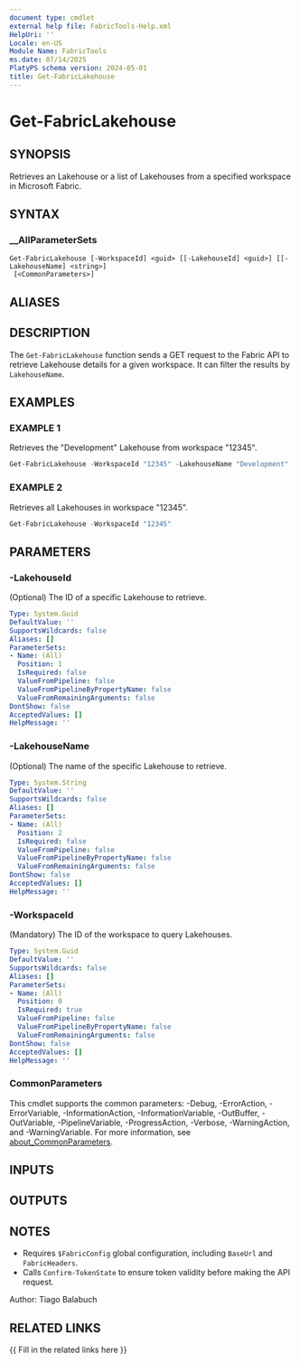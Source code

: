 ```yaml
---
document type: cmdlet
external help file: FabricTools-Help.xml
HelpUri: ''
Locale: en-US
Module Name: FabricTools
ms.date: 07/14/2025
PlatyPS schema version: 2024-05-01
title: Get-FabricLakehouse
---
```


# Get-FabricLakehouse

## SYNOPSIS

Retrieves an Lakehouse or a list of Lakehouses from a specified workspace in Microsoft Fabric.

## SYNTAX

### __AllParameterSets

```
Get-FabricLakehouse [-WorkspaceId] <guid> [[-LakehouseId] <guid>] [[-LakehouseName] <string>]
 [<CommonParameters>]
```

## ALIASES

## DESCRIPTION

The `Get-FabricLakehouse` function sends a GET request to the Fabric API to retrieve Lakehouse details for a given workspace.
It can filter the results by `LakehouseName`.

## EXAMPLES

### EXAMPLE 1

Retrieves the "Development" Lakehouse from workspace "12345".

```powershell
Get-FabricLakehouse -WorkspaceId "12345" -LakehouseName "Development"
```

### EXAMPLE 2

Retrieves all Lakehouses in workspace "12345".

```powershell
Get-FabricLakehouse -WorkspaceId "12345"
```

## PARAMETERS

### -LakehouseId

(Optional) The ID of a specific Lakehouse to retrieve.

```yaml
Type: System.Guid
DefaultValue: ''
SupportsWildcards: false
Aliases: []
ParameterSets:
- Name: (All)
  Position: 1
  IsRequired: false
  ValueFromPipeline: false
  ValueFromPipelineByPropertyName: false
  ValueFromRemainingArguments: false
DontShow: false
AcceptedValues: []
HelpMessage: ''
```

### -LakehouseName

(Optional) The name of the specific Lakehouse to retrieve.

```yaml
Type: System.String
DefaultValue: ''
SupportsWildcards: false
Aliases: []
ParameterSets:
- Name: (All)
  Position: 2
  IsRequired: false
  ValueFromPipeline: false
  ValueFromPipelineByPropertyName: false
  ValueFromRemainingArguments: false
DontShow: false
AcceptedValues: []
HelpMessage: ''
```

### -WorkspaceId

(Mandatory) The ID of the workspace to query Lakehouses.

```yaml
Type: System.Guid
DefaultValue: ''
SupportsWildcards: false
Aliases: []
ParameterSets:
- Name: (All)
  Position: 0
  IsRequired: true
  ValueFromPipeline: false
  ValueFromPipelineByPropertyName: false
  ValueFromRemainingArguments: false
DontShow: false
AcceptedValues: []
HelpMessage: ''
```

### CommonParameters

This cmdlet supports the common parameters: -Debug, -ErrorAction, -ErrorVariable,
-InformationAction, -InformationVariable, -OutBuffer, -OutVariable, -PipelineVariable,
-ProgressAction, -Verbose, -WarningAction, and -WarningVariable. For more information, see
[about_CommonParameters](https://go.microsoft.com/fwlink/?LinkID=113216).

## INPUTS

## OUTPUTS

## NOTES

- Requires `$FabricConfig` global configuration, including `BaseUrl` and `FabricHeaders`.
- Calls `Confirm-TokenState` to ensure token validity before making the API request.

Author: Tiago Balabuch

## RELATED LINKS

{{ Fill in the related links here }}

